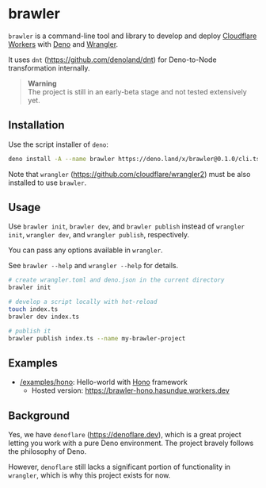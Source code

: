 # brawler

`brawler` is a command-line tool and library to develop and deploy
[Cloudflare Workers](https://workers.cloudflare.com) with
[Deno](https://deno.land) and
[Wrangler](https://developers.cloudflare.com/workers/wrangler/get-started).

It uses `dnt` (https://github.com/denoland/dnt) for Deno-to-Node transformation
internally.

> **Warning**\
> The project is still in an early-beta stage and not tested extensively yet.

## Installation

Use the script installer of `deno`:

```sh
deno install -A --name brawler https://deno.land/x/brawler@0.1.0/cli.ts
```

Note that `wrangler` (https://github.com/cloudflare/wrangler2) must be also
installed to use `brawler`.

## Usage

Use `brawler init`, `brawler dev`, and `brawler publish` instead of
`wrangler init`, `wrangler dev`, and `wrangler publish`, respectively.

You can pass any options available in `wrangler`.

See `brawler --help` and `wrangler --help` for details.

```sh
# create wrangler.toml and deno.json in the current directory
brawler init

# develop a script locally with hot-reload
touch index.ts
brawler dev index.ts

# publish it
brawler publish index.ts --name my-brawler-project
```

## Examples

- [/examples/hono](/examples/hono): Hello-world with
  [Hono](https://github.com/honojs/hono) framework
  - Hosted version: https://brawler-hono.hasundue.workers.dev

## Background

Yes, we have `denoflare` (https://denoflare.dev), which is a great project
letting you work with a pure Deno environment. The project bravely follows the
philosophy of Deno.

However, `denoflare` still lacks a significant portion of functionality in
`wrangler`, which is why this project exists for now.
